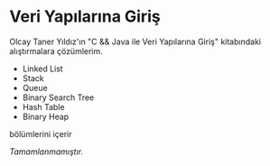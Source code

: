 # Veri Yapılarına Giriş
Olcay Taner Yıldız'ın "C && Java ile Veri Yapılarına Giriş" kitabındaki alıştırmalara çözümlerim.

* Linked List
* Stack
* Queue
* Binary Search Tree
* Hash Table
* Binary Heap

bölümlerini içerir

_Tamamlanmamıştır._
